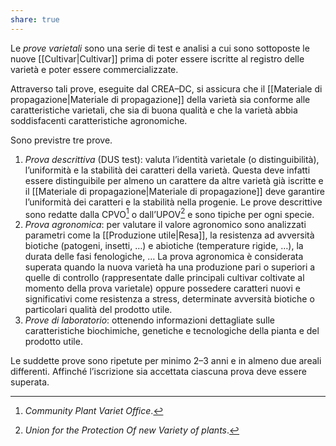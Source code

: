 ```yaml
---
share: true
---
```

Le *prove varietali* sono una serie di test e analisi a cui sono sottoposte le nuove [[Cultivar|Cultivar]] prima di poter essere iscritte al registro delle varietà e poter essere commercializzate.

Attraverso tali prove, eseguite dal CREA–DC, si assicura che il [[Materiale di propagazione|Materiale di propagazione]] della varietà sia conforme alle caratteristiche varietali, che sia di buona qualità e che la varietà abbia soddisfacenti caratteristiche agronomiche.

Sono previstre tre prove.
1. *Prova descrittiva* (DUS test): valuta l’identità varietale (o distinguibilità), l’uniformità e la stabilità dei caratteri della varietà. Questa deve infatti essere distinguibile per almeno un carattere da altre varietà già iscritte e il [[Materiale di propagazione|Materiale di propagazione]] deve garantire l’uniformità dei caratteri e la stabilità nella progenie.
   Le prove descrittive sono redatte dalla CPVO[^1] o dall’UPOV[^2] e sono tipiche per ogni specie.
2. *Prova agronomica*: per valutare il valore agronomico sono analizzati parametri come la [[Produzione utile|Resa]], la resistenza ad avversità biotiche (patogeni, insetti, …) e abiotiche (temperature rigide, …), la durata delle fasi fenologiche, …
   La prova agronomica è considerata superata quando la nuova varietà ha una produzione pari o superiori a quelle di controllo (rappresentate dalle principali cultivar coltivate al momento della prova varietale) oppure possedere caratteri nuovi e significativi come resistenza a stress, determinate avversità biotiche o particolari qualità del prodotto utile.
3. *Prove di laboratorio*: ottenendo informazioni dettagliate sulle caratteristiche biochimiche, genetiche e tecnologiche della pianta e del prodotto utile.

Le suddette prove sono ripetute per minimo 2–3 anni e in almeno due areali differenti. Affinché l’iscrizione sia accettata ciascuna prova deve essere superata.

[^1]: *Community Plant Variet Office*.
[^2]: *Union for the Protection Of new Variety of plants*.